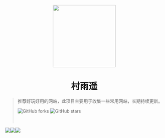 <p align="center">
<img src="https://gitee.com/cunyu1943/images/raw/master/ImgsUbuntu/20200510095554.png" width="200" height="200"/>
</p>
<h1 align="center">村雨遥</h1>

>   推荐好玩好用的网站，此项目主要用于收集一些常用网站，长期持续更新。
>
>   ![GitHub forks](https://img.shields.io/github/forks/cunyu1943/amazing-books?color=G&label=Fork) ![GitHub stars](https://img.shields.io/github/stars/cunyu1943/amazing-books?color=G&label=Stars)
>
> <span id="busuanzi_container_site_pv" style='display:none'>
> 👀 本站总访问量：<span id="busuanzi_value_site_pv"></span> 次
> </span>
> <br>
> <span id="busuanzi_container_site_uv" style='display:none'>
> 🚴‍♂️ 本站总访客数：<span id="busuanzi_value_site_uv"></span> 人
> </span>

[![](https://imgkr.cn-bj.ufileos.com/7bc905c6-291c-4157-a915-a07c80a3ef85.svg)](https://mp.weixin.qq.com/s?__biz=MzIyNTg2MjkzNw==&mid=100003668&idx=1&sn=9a26f083ed24ff2d0ed02df8710136a7&chksm=68787b225f0ff234790ba4a364be0ee6beb4857673834fd2ade685fc68a095796166af23986e&scene=18&xtrack=1&key=6cbe8a29ffaf79eb6c9b3c4be2a702a1e744507f4eafb261cf0cc5037f9e0e001001870976bfc3826bdd90fcd718117ea5ee1515318da67bb0a085031a3c185668f3af684b129124e0f5eed6613f4419&ascene=1&uin=NzYxMDA3MDEz&devicetype=Windows+10+x64&version=6209007b&lang=zh_CN&exportkey=Ab2yDr%2B1mul9H7UJdVJpAeA%3D&pass_ticket=GIFGgXq0Va2hIuXvk3Sewp1C3AbMIz%2BQSvnif4oYJpl%2FYi4A%2BV88yQKqC66DqonW)[![](https://imgkr.cn-bj.ufileos.com/2d47c945-142f-4e1d-82ae-dff398bc2f8f.svg)](https://github.com/cunyu1943/amazing-books/)[![](https://imgkr.cn-bj.ufileos.com/5c9e1123-fc2a-4356-a3dc-2607b63ced99.svg)](#🚩-简介) 

